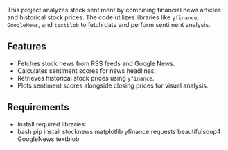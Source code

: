 This project analyzes stock sentiment by combining financial news articles and historical stock prices. The code utilizes libraries like `yfinance`, `GoogleNews`, and `textblob` to fetch data and perform sentiment analysis.

## Features

- Fetches stock news from RSS feeds and Google News.
- Calculates sentiment scores for news headlines.
- Retrieves historical stock prices using `yfinance`.
- Plots sentiment scores alongside closing prices for visual analysis.

## Requirements

- Install required libraries:
- bash pip install stocknews matplotlib yfinance requests beautifulsoup4 GoogleNews textblob



